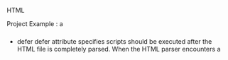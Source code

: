 HTML

Project Example :
 a

### <script></script>

* defer 
defer attribute specifies scripts should be executed after the HTML file is completely parsed. When the HTML parser encounters a <script> element with the defer attribute, it loads the script but defers the actual execution of the JavaScript until after it finishes parsing the rest of the elements in the HTML file.

```
<script src="example.js" defer></script> 
```

e.g. 
```
<html>
 
  <head>
  	<link rel="stylesheet" href="style.css">
  	<!--  Add the defer attribute to the script below:  -->
  	<script id="blue" src="turnBlue.js" defer></script>
  </head>

  <body>		
  	<p class="centered" id="logo">Codecademy</p>

  	<script id="yellow" src="turnYellow.js"></script>
  </body>
</html>
```
```
const elemLogo = document.getElementById('logo');

elemLogo.style.color = 'cyan';

```
```
const elem = document.getElementById('logo');

elem.style.color = 'yellow';
```

* async 
async attribute loads and executes the script asynchronously with the rest of the webpage. This means that, similar to the defer attribute, the HTML parser will continue parsing the rest of the HTML as the script is downloaded in the background. However, with the async attribute, the script will not wait until the entire page is parsed: it will execute immediately after it has been downloaded.

```
<script src="example.js" async></script>
```




---

### document
document.write( i + "<br />");

### Javascript and the DOM


<img src="images/dom_1.png?raw=true">


* document.getElementById("")
```
document.getElementById("").style.color = '';

```

```
    <p id="one">Here is some text</p>
    <script>
        document.getElementById("one").style.color = 'red';
    </script>
```

```
const headline = document.getElementById('headline');
const btnmain = document.getElementById('btn-main');

btnmain.addEventListener('click',() =>{
    headline.style.border = 'solid 2px red';                     
});

```

```
const button = document.getElementById('btn-phrase');
const input = document.getElementById('input-phrase');

button.addEventListener('click', () => {
  alert(input.value);
});
```


* document.getElementsByTagName()
return htmlcollection
```
<p>Here is paragraph</p>
<p>Here is another paragraph</p>
<p>Here is one more paragraph</p>

<script>
    let myParagraph = document.getElementsByTagName('p');
    console.log(myParagraph);
</script>
```
```
<script>
    // let myParagraph = document.getElementsByTagName('p');
    // console.log(myParagraph);
    let myText = document.getElementsByTagName('p');
    for(let i = 0; i < myText.length; i++){
        myText[i].style.color = 'red';
    }

</script>

```

```
const li = document.getElementsByTagName('li');
for(let i = 0; i < li.length; i++){
    li[i].style.backgroundColor = 'yellow';
}
```

* document.getElementsByClassName()
return htmlcollection
```
<p class="blue">Here is some text</p>
<p>Here is some more text</p>
<p class="blue">Here is even more text</p>

<script>
    var myText = document.getElementsByClassName('blue');
    for(var i = 0; i < myText.length; i++){
        myText[i].style.color='blue';
    }
</script>
```

```
const highlights = document.getElementsByClassName('highlight');
//for(let i = 0; i < highlight.length; i++){
//    highlight[i].style.backgroundColor = 'cornsilk';
//}

for(const highlight of highlights){
    highlight.style.backgroundColor = 'cornsilk';
}
```

* document.querySelector();
Use CSS Queries
return first match
```
<div id="special">
    <p class="someclass">Here is some text</p>
    <p>Here is some more text</p>
    <p>Here is one more paragraph</p>
</div>

    <script>
        var myText = document.querySelector('#special .someclass');
        myText.style.color = 'red';
    </script>

```
```
document.querySelector('button');
document.querySelector('.btn-toggle'); // class
document.querySelector('#headline'); // id
document.querySelector('[title="Page Title"]'); // title="Page Title"
document.querySelectorAll('nav a');
document.querySelectorAll('#gallery a');
```

* document.querySelectorAll();
Use CSS Queries
get all elements matched , return a nodelist of elements 
nodelist
  * contains elements nodes and text nodes
  * iterate for, for of , map() and forEach()
  *  static 
```
<div id="special">
    <p>Here is some text</p>
    <p>Here is some more text</p>
</div>
<p>Not this paragraph!</p>

<script>
    var myText = document.querySelectorAll("#special p");
    for(var i=0; i < myText.length; i++){
        myText[i].style.fontWeight = "bold";
    }
</script>
```

### DOM properties

* element.style.color = ""
* element.style.property = ""
* element.innerHTML = ""
use this property to change the html inside any element on web page
```
<div id="special">
    <p>Here is some text</p>
    <p>Here is some more text</p>
</div>

<script>
    var myDiv = document.getElementById('special');
    myDiv.innerHTML = "<p>I love cheese</p>";
</script>
```

* element.className = ""
setting className properly allows you to set the class
or classes for an element

```
    <style>
        .blue {color:blue;}
    </style>
    
    <div id="special">
        <p>Here is some text</p>
        <p>Here is some more text</p>
    </div>
    
    <script>
        var firstPara = document.querySelector('p');
        firstPara.className = 'blue';
    </script>
```


### DOM methods 

* .setAttribute("attributeName",value);
```
<form>
    <label><input type="checkbox">YES!</label>
</form>

<script>
    var myCheckbox = document.querySelector('input');
    myCheckbox.setAttribute('checked','checked');
</script>


```


* .removeAttribute("attributeName");
* .getAttribute("attributeName");

### Creating Elements and Text Nodes

```
<div>
    <p>Here is a paragraph</p>
</div>

<script>
    var myTag = document.createElement('p');
    var mySentence = document.createTextNode('second paragraph');
    myTag.appendChild(mySentence);
    document.querySelector('div').appendChild(myTag);
</script>

```

```

      <input type="text" id="main" class="input-main">
      <button id="btn-main">Update Heading</button>
  
    
         
      <ul aria-live="polite">
                <li class="highlight">Make coffee</li>
                <li>Practice JavaScript</li>
                <li>Walk the cat</li>
                <li>Watch a Treehouse video</li>
                <li class="highlight">Go swimming</li>
                <li class="highlight">Play my guitar</li>
      </ul>
     
     
    const btnUpdate = document.getElementById('btn-main');
    btnUpdate.addEventListener('click',() =>{
        const input = document.querySelector('.input-main');
        const item = document.createElement('li');
        item.textContent = input.value;
        document.querySelector('ul').appendChild(item);
    });



```

### append nodes

* ParentNode.append()
* ParentNode.prepend(child)
* ParentNode.append(child)

### insert html at specified positions

* element.insertAdjacentHTML(position,html);
  Use the InsertAdjacentHTML method to insert elements into the DOM. This method provides more control over inserting HTML inside a parent

```
     <input type="text" id="main" class="input-main">
     <button id="btn-main">Update Heading</button>
                
     const btnUpdate = document.getElementById('btn-main');
     btnUpdate.addEventListener('click',() =>{
        const input = document.querySelector('.input-main');
        const list = document.querySelector('ul');
    
        list.insertAdjacentHTML(
          'afterbegin',
          `<li>${input.value}</li>`
        );

        input.value = '';

    });

```

### Remove Elements

```
<div>
    <p>Here is a paragraph</p>
    <p>Remove this paragraph</p>
</div>

<script>
    var myDiv = document.querySelector('div');
    myDiv.removeChild(myDiv.children[1]);
</script>
```

```
btnRemove.addEventListener('click',() => {
    const lastItem = document.querySelector('li:last-child');
    lastItem.remove();
})
```

```
btnRemove.addEventListener('click',() => {
    const ul = document.querySelector('ul');
    ul.removeChild(ul.lastElementChild);

})
```

### DOM

window.document 
document.body.style.backgroundColor = ''
document.body.innerHTML = ''
document.body.remove()


---

# Treehouse

### Browser Events

document.body.addEventListener(<event>,<function>)
```
const body = document.body;

body.addEventListener('click',() => {
//     console.log('You clicked the body');                          
     body.innerHTML = '<h1>Hello, World</h1>';
});
```

```
const headline = document.getElementById('headline');
const btnmain = document.getElementById('btn-main');

document.getElementsByTagName('li').style.backgroundColor = 'skyblue';

btnmain.addEventListener('click',() =>{
    headline.style.border = 'solid 2px red';    
    headline.style.fontSize = '60px';
});

```

```
        <div class="list-container">
            <ul aria-live="polite">
                <li class="highlight">Make coffee</li>
                <li>Practice JavaScript</li>
                <li>Walk the cat</li>
                <li>Watch a Treehouse video</li>
                <li class="highlight">Go swimming</li>
                <li class="highlight">Play my guitar</li>
            </ul>
            <button class="btn-remove">Remove Last Task</button>
        </div>
        
        const btnToggle = document.querySelector('.btn-toggle');
        
        btnToggle.addEventListener('click',() => {
            const listContainer = document.querySelector('.list-container');
        
            if(listContainer.style.display === "none"){
                listContainer.style.display = '';
                btnToggle.textContent = 'Hide List';
            } else {
                listContainer.style.display = 'none';
                btnToggle.textContent = 'Show List';
            }
        
        });
```

### accessing element

* document.body
* document.head

### get and set content with textContent and innerHTML

* Element.textContent
* Element.innerHTML

```
const btnUpdate = document.getElementById('btn-main');
btnUpdate.addEventListener('click',() =>{

    const headline = document.getElementById('headline');
    const input = document.querySelector('.input-main');

    headline.textContent = input.value;
    input.value = '';
});
```

### change element attributes

* element.attribute
  * element.className
```
const myInput = document.querySelector('input');
myInput.type = 'checkbox';
myInput.title = 'hover words';

```

```
.grow {
  font-size: 4.8rem;
  transition: font-size 0.8s ease-in-out;
}

element.className = 'grow';
```

### Set Inline Styles with the style Property

```<div style="background-color:teal;"></div>```

* element.style   // list all

